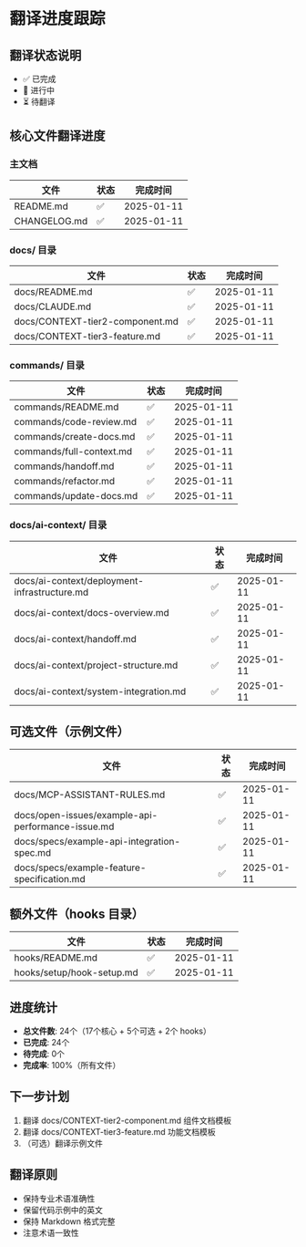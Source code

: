 # 翻译进度跟踪

## 翻译状态说明
- ✅ 已完成
- 🔄 进行中
- ⏳ 待翻译

## 核心文件翻译进度

### 主文档
| 文件 | 状态 | 完成时间 |
|------|------|----------|
| README.md | ✅ | 2025-01-11 |
| CHANGELOG.md | ✅ | 2025-01-11 |

### docs/ 目录
| 文件 | 状态 | 完成时间 |
|------|------|----------|
| docs/README.md | ✅ | 2025-01-11 |
| docs/CLAUDE.md | ✅ | 2025-01-11 |
| docs/CONTEXT-tier2-component.md | ✅ | 2025-01-11 |
| docs/CONTEXT-tier3-feature.md | ✅ | 2025-01-11 |

### commands/ 目录
| 文件 | 状态 | 完成时间 |
|------|------|----------|
| commands/README.md | ✅ | 2025-01-11 |
| commands/code-review.md | ✅ | 2025-01-11 |
| commands/create-docs.md | ✅ | 2025-01-11 |
| commands/full-context.md | ✅ | 2025-01-11 |
| commands/handoff.md | ✅ | 2025-01-11 |
| commands/refactor.md | ✅ | 2025-01-11 |
| commands/update-docs.md | ✅ | 2025-01-11 |

### docs/ai-context/ 目录
| 文件 | 状态 | 完成时间 |
|------|------|----------|
| docs/ai-context/deployment-infrastructure.md | ✅ | 2025-01-11 |
| docs/ai-context/docs-overview.md | ✅ | 2025-01-11 |
| docs/ai-context/handoff.md | ✅ | 2025-01-11 |
| docs/ai-context/project-structure.md | ✅ | 2025-01-11 |
| docs/ai-context/system-integration.md | ✅ | 2025-01-11 |

## 可选文件（示例文件）
| 文件 | 状态 | 完成时间 |
|------|------|----------|
| docs/MCP-ASSISTANT-RULES.md | ✅ | 2025-01-11 |
| docs/open-issues/example-api-performance-issue.md | ✅ | 2025-01-11 |
| docs/specs/example-api-integration-spec.md | ✅ | 2025-01-11 |
| docs/specs/example-feature-specification.md | ✅ | 2025-01-11 |

## 额外文件（hooks 目录）
| 文件 | 状态 | 完成时间 |
|------|------|----------|
| hooks/README.md | ✅ | 2025-01-11 |
| hooks/setup/hook-setup.md | ✅ | 2025-01-11 |

## 进度统计
- **总文件数**: 24个（17个核心 + 5个可选 + 2个 hooks）
- **已完成**: 24个
- **待完成**: 0个
- **完成率**: 100%（所有文件）

## 下一步计划
1. 翻译 docs/CONTEXT-tier2-component.md 组件文档模板
2. 翻译 docs/CONTEXT-tier3-feature.md 功能文档模板
3. （可选）翻译示例文件

## 翻译原则
- 保持专业术语准确性
- 保留代码示例中的英文
- 保持 Markdown 格式完整
- 注意术语一致性